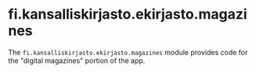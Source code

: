 fi.kansalliskirjasto.ekirjasto.magazines
===

The `fi.kansalliskirjasto.ekirjasto.magazines` module provides code for the
"digital magazines" portion of the app.
